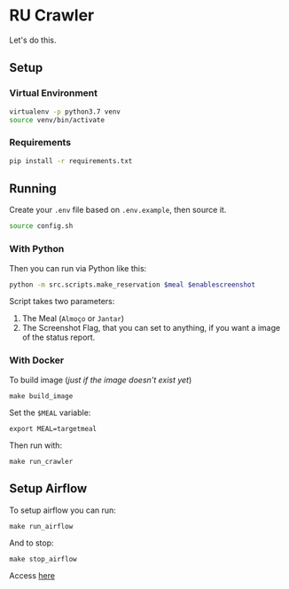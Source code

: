 # RU Crawler

Let's do this.

## Setup

### Virtual Environment
```bash
virtualenv -p python3.7 venv
source venv/bin/activate
```

### Requirements
```bash
pip install -r requirements.txt
```

## Running

Create your `.env` file based on `.env.example`, then source it.
```bash
source config.sh
```

### With Python

Then you can run via Python like this:
```bash
python -m src.scripts.make_reservation $meal $enablescreenshot
```
Script takes two parameters:
1. The Meal (`Almoço` or `Jantar`)
2. The Screenshot Flag, that you can set to anything, if you want a image of the status report.

### With Docker

To build image (*just if the image doesn't exist yet*)
```
make build_image
```

Set the `$MEAL` variable:
```
export MEAL=targetmeal
```

Then run with:
```
make run_crawler
```

## Setup Airflow

To setup airflow you can run:
```
make run_airflow
```
And to stop:
```
make stop_airflow
```

Access [here](http://localhost:8089)
